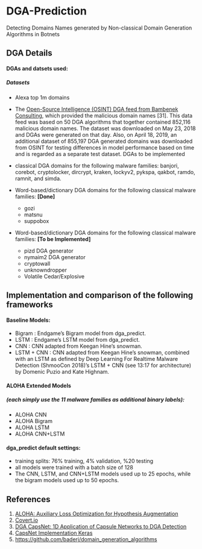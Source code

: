 # DGA-Prediction
Detecting Domains Names generated by Non-classical Domain Generation Algorithms in Botnets
## DGA Details
#### DGAs and datsets used: 
##### Datasets
- Alexa top 1m domains
- The [Open-Source Intelligence (OSINT) DGA feed from Bambenek Consulting](http://osint.bambenekconsulting.com/feeds/), which provided the malicious domain names [31]. This data feed was based on 50 DGA algorithms that together contained 852,116 malicious domain names. The dataset was downloaded on May 23, 2018 and DGAs were generated on that day. Also, on April 18, 2019, an additional dataset of 855,197 DGA generated domains was downloaded from OSINT for testing differences in model performance based on time and is regarded as a separate test dataset.
DGAs to be implemented
- classical DGA domains for the following malware families: banjori, corebot, cryptolocker, dircrypt, kraken, lockyv2, pykspa, qakbot, ramdo, ramnit, and simda.
- Word-based/dictionary DGA domains for the following classical malware families: **[Done]**
	- gozi
	- matsnu
	- suppobox

- Word-based/dictionary DGA domains for the following classical malware families: **[To be Implemented]**
	- pizd DGA generator
	- nymaim2 DGA generator
	- cryptowall
	- unknowndropper
	- Volatile Cedar/Explosive
	
## Implementation and comparison of the following frameworks
#### Baseline Models:
- Bigram : Endgame’s Bigram model from dga_predict.
- LSTM : Endgame’s LSTM model from dga_predict.
- CNN : CNN adapted from Keegan Hine’s snowman.
- LSTM + CNN : CNN adapted from Keegan Hine’s snowman, combined 	with an LSTM as defined by Deep Learning For Realtime Malware Detection (ShmooCon 2018)’s LSTM + CNN (see 13:17 for architecture) by Domenic Puzio and Kate Highnam.

#### ALOHA Extended Models
##### (each simply use the 11 malware families as additional binary labels):
- ALOHA CNN
- ALOHA Bigram
- ALOHA LSTM
- ALOHA CNN+LSTM

#### dga_predict  default settings:
- training splits: 76% training, 4% validation, %20 testing
- all models were trained with a batch size of 128
- The CNN, LSTM, and CNN+LSTM models used up to 25 epochs, while the bigram models used up to 50 epochs.

## References
1. [ALOHA: Auxiliary Loss Optimization for Hypothesis Augmentation](https://arxiv.org/abs/1903.05700)
2. [Covert.io](http://www.covert.io/auxiliary-loss-optimization-for-hypothesis-augmentation-for-dga-domain-detection/)
3. [DGA CapsNet: 1D Application of Capsule Networks to DGA Detection](https://www.mdpi.com/2078-2489/10/5/157/htm#B31-information-10-00157)
4. [CapsNet Implementation Keras](https://github.com/XifengGuo/CapsNet-Keras)
5. https://github.com/baderj/domain_generation_algorithms
